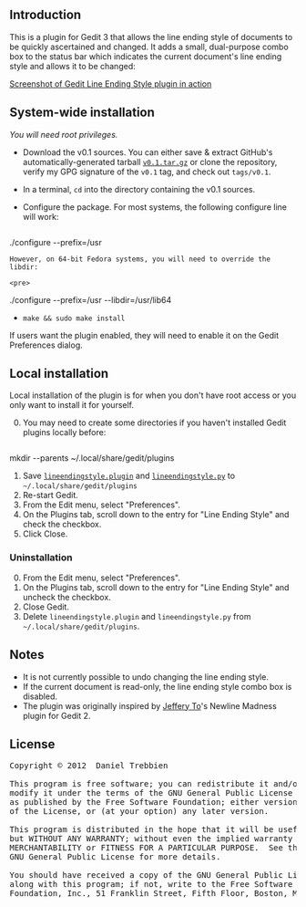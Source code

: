 ## Introduction
This is a plugin for Gedit 3 that allows the line ending style of documents to be quickly ascertained and changed. It adds a small, dual-purpose combo box to the status bar which indicates the current document's line ending style and allows it to be changed:

[Screenshot of Gedit Line Ending Style plugin in action](http://i.imgur.com/tI8zh.png)

## System-wide installation
*You will need root privileges.*

 *  Download the v0.1 sources. You can either save & extract GitHub's automatically-generated tarball [`v0.1.tar.gz`](https://github.com/dtrebbien/gedit-line-ending-style-plugin/tarball/v0.1) or clone the repository, verify my GPG signature of the `v0.1` tag, and check out `tags/v0.1`.
 *  In a terminal, `cd` into the directory containing the v0.1 sources.
 *  Configure the package. For most systems, the following configure line will work:

    <pre>
./configure --prefix=/usr
</pre>

    However, on 64-bit Fedora systems, you will need to override the libdir:
    
    <pre>
./configure --prefix=/usr --libdir=/usr/lib64
</pre>
 *  `make && sudo make install`

If users want the plugin enabled, they will need to enable it on the Gedit Preferences dialog.

## Local installation
Local installation of the plugin is for when you don't have root access or you only want to install it for yourself.

 0. You may need to create some directories if you haven't installed Gedit plugins locally before:

    <pre>
mkdir --parents ~/.local/share/gedit/plugins
</pre>
 1. Save [`lineendingstyle.plugin`](https://github.com/dtrebbien/gedit-line-ending-style-plugin/raw/424920911e25875282d03a38c93c4e779ea04c25/src/lineendingstyle.plugin) and [`lineendingstyle.py`](https://github.com/dtrebbien/gedit-line-ending-style-plugin/raw/424920911e25875282d03a38c93c4e779ea04c25/src/lineendingstyle.py) to `~/.local/share/gedit/plugins`
 2. Re-start Gedit.
 3. From the Edit menu, select "Preferences".
 4. On the Plugins tab, scroll down to the entry for "Line Ending Style" and check the checkbox.
 5. Click Close.

### Uninstallation
 0. From the Edit menu, select "Preferences".
 1. On the Plugins tab, scroll down to the entry for "Line Ending Style" and uncheck the checkbox.
 2. Close Gedit.
 3. Delete `lineendingstyle.plugin` and `lineendingstyle.py` from `~/.local/share/gedit/plugins`.

## Notes
 *  It is not currently possible to undo changing the line ending style.
 *  If the current document is read-only, the line ending style combo box is disabled.
 *  The plugin was originally inspired by [Jeffery To](https://github.com/jefferyto)'s Newline Madness plugin for Gedit 2.

## License
<pre>
Copyright © 2012  Daniel Trebbien

This program is free software; you can redistribute it and/or
modify it under the terms of the GNU General Public License
as published by the Free Software Foundation; either version 2
of the License, or (at your option) any later version.

This program is distributed in the hope that it will be useful,
but WITHOUT ANY WARRANTY; without even the implied warranty of
MERCHANTABILITY or FITNESS FOR A PARTICULAR PURPOSE.  See the
GNU General Public License for more details.

You should have received a copy of the GNU General Public License
along with this program; if not, write to the Free Software
Foundation, Inc., 51 Franklin Street, Fifth Floor, Boston, MA  02110-1301, USA.
</pre>

